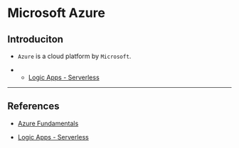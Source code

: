 # Microsoft Azure

## Introduciton

* `Azure` is a cloud platform by `Microsoft`.

* * [Logic Apps - Serverless](https://azure.microsoft.com/en-us/services/logic-apps/)

---

## References

* [Azure Fundamentals](https://medium.com/@amulya.bhatia/azure-fundamentals-almost-all-you-need-to-know-4ae450fe7fc6)

* [Logic Apps - Serverless](https://azure.microsoft.com/en-us/services/logic-apps/)